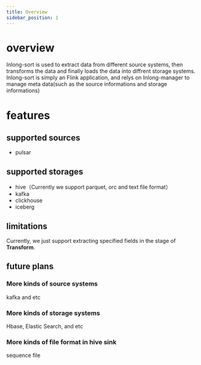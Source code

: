 ```yaml
---
title: Overview
sidebar_position: 1
---
```


# overview
Inlong-sort is used to extract data from different source systems, then transforms the data and finally loads the data into diffrent storage systems.
Inlong-sort is simply an Flink application, and relys on Inlong-manager to manage meta data(such as the source informations and storage informations)

# features

## supported sources
- pulsar

## supported storages
- hive（Currently we support parquet, orc and text file format）
- kafka
- clickhouse
- iceberg

## limitations
Currently, we just support extracting specified fields in the stage of **Transform**.

## future plans
### More kinds of source systems
kafka and etc

### More kinds of storage systems
Hbase, Elastic Search, and etc

### More kinds of file format in hive sink
sequence file